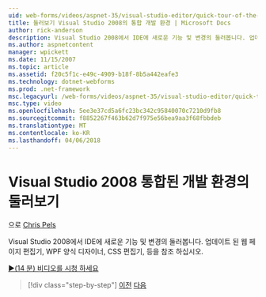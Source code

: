 ```yaml
---
uid: web-forms/videos/aspnet-35/visual-studio-editor/quick-tour-of-the-visual-studio-2008-integrated-development-environment
title: 둘러보기 Visual Studio 2008의 통합 개발 환경 | Microsoft Docs
author: rick-anderson
description: Visual Studio 2008에서 IDE에 새로운 기능 및 변경의 둘러봅니다. 업데이트 된 웹 페이지 편집기, WPF 양식 디자이너, CSS 편집기, 등을 참조 하십시오.
ms.author: aspnetcontent
manager: wpickett
ms.date: 11/15/2007
ms.topic: article
ms.assetid: f20c5f1c-e49c-4909-b18f-8b5a442eafe3
ms.technology: dotnet-webforms
ms.prod: .net-framework
msc.legacyurl: /web-forms/videos/aspnet-35/visual-studio-editor/quick-tour-of-the-visual-studio-2008-integrated-development-environment
msc.type: video
ms.openlocfilehash: 5ee3e37cd5a6fc23bc342c95840070c7210d9fb8
ms.sourcegitcommit: f8852267f463b62d7f975e56bea9aa3f68fbbdeb
ms.translationtype: MT
ms.contentlocale: ko-KR
ms.lasthandoff: 04/06/2018
---
```

<a name="quick-tour-of-the-visual-studio-2008-integrated-development-environment"></a>Visual Studio 2008 통합된 개발 환경의 둘러보기
====================
으로 [Chris Pels](https://twitter.com/chrispels)

Visual Studio 2008에서 IDE에 새로운 기능 및 변경의 둘러봅니다. 업데이트 된 웹 페이지 편집기, WPF 양식 디자이너, CSS 편집기, 등을 참조 하십시오.

[&#9654;(14 분) 비디오를 시청 하세요](https://channel9.msdn.com/Blogs/ASP-NET-Site-Videos/quick-tour-of-the-visual-studio-2008-integrated-development-environment)

> [!div class="step-by-step"]
> [이전](intellisense-for-jscript-and-aspnet-ajax.md)
> [다음](creating-and-modifying-a-css-file.md)
